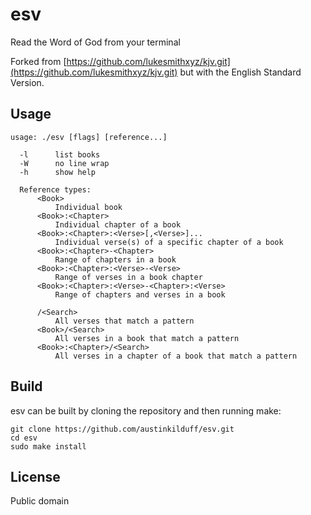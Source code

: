 # esv

Read the Word of God from your terminal

Forked from [https://github.com/lukesmithxyz/kjv.git](https://github.com/lukesmithxyz/kjv.git) but with the English Standard Version.


## Usage

    usage: ./esv [flags] [reference...]

      -l      list books
      -W      no line wrap
      -h      show help

      Reference types:
          <Book>
              Individual book
          <Book>:<Chapter>
              Individual chapter of a book
          <Book>:<Chapter>:<Verse>[,<Verse>]...
              Individual verse(s) of a specific chapter of a book
          <Book>:<Chapter>-<Chapter>
              Range of chapters in a book
          <Book>:<Chapter>:<Verse>-<Verse>
              Range of verses in a book chapter
          <Book>:<Chapter>:<Verse>-<Chapter>:<Verse>
              Range of chapters and verses in a book

          /<Search>
              All verses that match a pattern
          <Book>/<Search>
              All verses in a book that match a pattern
          <Book>:<Chapter>/<Search>
              All verses in a chapter of a book that match a pattern

## Build

esv can be built by cloning the repository and then running make:

    git clone https://github.com/austinkilduff/esv.git
    cd esv
    sudo make install

## License

Public domain
